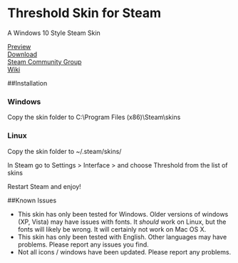 # Threshold Skin for Steam
A Windows 10 Style Steam Skin

[Preview](http://imgur.com/a/AXvwF)  
[Download](http://github.com/Edgarware/Threshold-Skin/releases)  
[Steam Community Group](http://steamcommunity.com/groups/thresholdskin)  
[Wiki](http://github.com/Edgarware/Threshold-Skin/wiki)

##Installation

### Windows
Copy the skin folder to C:\Program Files (x86)\Steam\skins

### Linux
Copy the skin folder to ~/.steam/skins/

In Steam go to Settings > Interface > and choose Threshold from the list of skins

Restart Steam and enjoy!

##Known Issues
* This skin has only been tested for Windows. Older versions of windows (XP, Vista) may have issues with fonts. It *should* work on Linux, but the fonts will likely be wrong. It will certainly not work on Mac OS X.
* This skin has only been tested with English. Other languages may have problems. Please report any issues you find.
* Not all icons / windows have been updated. Please report any problems.
